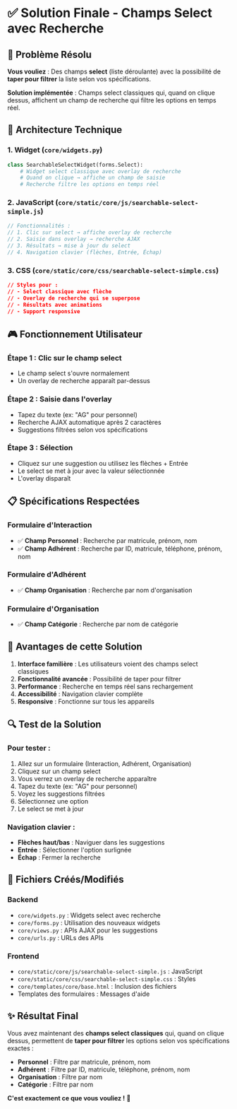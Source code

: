 # ✅ Solution Finale - Champs Select avec Recherche

## 🎯 Problème Résolu

**Vous vouliez** : Des champs **select** (liste déroulante) avec la possibilité de **taper pour filtrer** la liste selon vos spécifications.

**Solution implémentée** : Champs select classiques qui, quand on clique dessus, affichent un champ de recherche qui filtre les options en temps réel.

## 🔧 Architecture Technique

### 1. **Widget (`core/widgets.py`)**
```python
class SearchableSelectWidget(forms.Select):
    # Widget select classique avec overlay de recherche
    # Quand on clique → affiche un champ de saisie
    # Recherche filtre les options en temps réel
```

### 2. **JavaScript (`core/static/core/js/searchable-select-simple.js`)**
```javascript
// Fonctionnalités :
// 1. Clic sur select → affiche overlay de recherche
// 2. Saisie dans overlay → recherche AJAX
// 3. Résultats → mise à jour du select
// 4. Navigation clavier (flèches, Entrée, Échap)
```

### 3. **CSS (`core/static/core/css/searchable-select-simple.css`)**
```css
// Styles pour :
// - Select classique avec flèche
// - Overlay de recherche qui se superpose
// - Résultats avec animations
// - Support responsive
```

## 🎮 Fonctionnement Utilisateur

### **Étape 1** : Clic sur le champ select
- Le champ select s'ouvre normalement
- Un overlay de recherche apparaît par-dessus

### **Étape 2** : Saisie dans l'overlay
- Tapez du texte (ex: "AG" pour personnel)
- Recherche AJAX automatique après 2 caractères
- Suggestions filtrées selon vos spécifications

### **Étape 3** : Sélection
- Cliquez sur une suggestion ou utilisez les flèches + Entrée
- Le select se met à jour avec la valeur sélectionnée
- L'overlay disparaît

## 📋 Spécifications Respectées

### **Formulaire d'Interaction**
- ✅ **Champ Personnel** : Recherche par matricule, prénom, nom
- ✅ **Champ Adhérent** : Recherche par ID, matricule, téléphone, prénom, nom

### **Formulaire d'Adhérent**
- ✅ **Champ Organisation** : Recherche par nom d'organisation

### **Formulaire d'Organisation**
- ✅ **Champ Catégorie** : Recherche par nom de catégorie

## 🚀 Avantages de cette Solution

1. **Interface familière** : Les utilisateurs voient des champs select classiques
2. **Fonctionnalité avancée** : Possibilité de taper pour filtrer
3. **Performance** : Recherche en temps réel sans rechargement
4. **Accessibilité** : Navigation clavier complète
5. **Responsive** : Fonctionne sur tous les appareils

## 🔍 Test de la Solution

### **Pour tester** :
1. Allez sur un formulaire (Interaction, Adhérent, Organisation)
2. Cliquez sur un champ select
3. Vous verrez un overlay de recherche apparaître
4. Tapez du texte (ex: "AG" pour personnel)
5. Voyez les suggestions filtrées
6. Sélectionnez une option
7. Le select se met à jour

### **Navigation clavier** :
- **Flèches haut/bas** : Naviguer dans les suggestions
- **Entrée** : Sélectionner l'option surlignée
- **Échap** : Fermer la recherche

## 📁 Fichiers Créés/Modifiés

### **Backend**
- `core/widgets.py` : Widgets select avec recherche
- `core/forms.py` : Utilisation des nouveaux widgets
- `core/views.py` : APIs AJAX pour les suggestions
- `core/urls.py` : URLs des APIs

### **Frontend**
- `core/static/core/js/searchable-select-simple.js` : JavaScript
- `core/static/core/css/searchable-select-simple.css` : Styles
- `core/templates/core/base.html` : Inclusion des fichiers
- Templates des formulaires : Messages d'aide

## ✨ Résultat Final

Vous avez maintenant des **champs select classiques** qui, quand on clique dessus, permettent de **taper pour filtrer** les options selon vos spécifications exactes :

- **Personnel** : Filtre par matricule, prénom, nom
- **Adhérent** : Filtre par ID, matricule, téléphone, prénom, nom  
- **Organisation** : Filtre par nom
- **Catégorie** : Filtre par nom

**C'est exactement ce que vous vouliez !** 🎉
